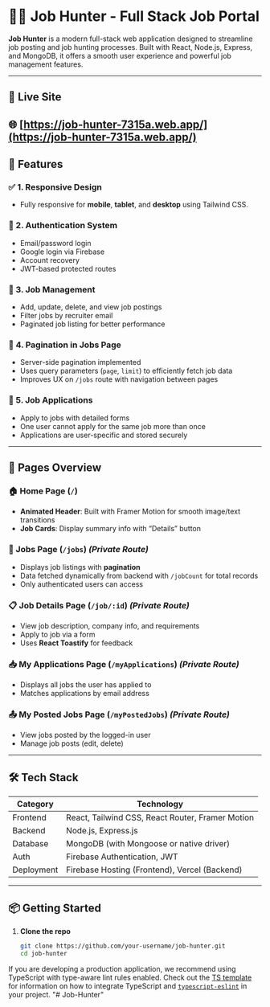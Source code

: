 # 🧑‍💻 Job Hunter - Full Stack Job Portal

**Job Hunter** is a modern full-stack web application designed to streamline job posting and job hunting processes. Built with React, Node.js, Express, and MongoDB, it offers a smooth user experience and powerful job management features.

---
## 🚀 Live Site
🌐 [https://job-hunter-7315a.web.app/](https://job-hunter-7315a.web.app/)
---
## 🚀 Features

### ✅ 1. Responsive Design
- Fully responsive for **mobile**, **tablet**, and **desktop** using Tailwind CSS.

### 🔐 2. Authentication System
- Email/password login
- Google login via Firebase
- Account recovery
- JWT-based protected routes

### 💼 3. Job Management
- Add, update, delete, and view job postings
- Filter jobs by recruiter email
- Paginated job listing for better performance

### 📄 4. Pagination in Jobs Page
- Server-side pagination implemented
- Uses query parameters (`page`, `limit`) to efficiently fetch job data
- Improves UX on `/jobs` route with navigation between pages

### 📝 5. Job Applications
- Apply to jobs with detailed forms
- One user cannot apply for the same job more than once
- Applications are user-specific and stored securely

---

## 📄 Pages Overview

### 🏠 Home Page (`/`)
- **Animated Header**: Built with Framer Motion for smooth image/text transitions
- **Job Cards**: Display summary info with “Details” button

### 🔎 Jobs Page (`/jobs`) *(Private Route)*
- Displays job listings with **pagination**
- Data fetched dynamically from backend with `/jobCount` for total records
- Only authenticated users can access

### 📋 Job Details Page (`/job/:id`) *(Private Route)*
- View job description, company info, and requirements
- Apply to job via a form
- Uses **React Toastify** for feedback

### 📥 My Applications Page (`/myApplications`) *(Private Route)*
- Displays all jobs the user has applied to
- Matches applications by email address

### 📤 My Posted Jobs Page (`/myPostedJobs`) *(Private Route)*
- View jobs posted by the logged-in user
- Manage job posts (edit, delete)

---

## 🛠 Tech Stack

| Category       | Technology                                   |
|----------------|-----------------------------------------------|
| Frontend       | React, Tailwind CSS, React Router, Framer Motion |
| Backend        | Node.js, Express.js                          |
| Database       | MongoDB (with Mongoose or native driver)     |
| Auth           | Firebase Authentication, JWT                 |
| Deployment     | Firebase Hosting (Frontend), Vercel (Backend) |


---

## 📦 Getting Started

1. **Clone the repo**
   ```bash
   git clone https://github.com/your-username/job-hunter.git
   cd job-hunter

If you are developing a production application, we recommend using TypeScript with type-aware lint rules enabled. Check out the [TS template](https://github.com/vitejs/vite/tree/main/packages/create-vite/template-react-ts) for information on how to integrate TypeScript and [`typescript-eslint`](https://typescript-eslint.io) in your project.
"# Job-Hunter" 
